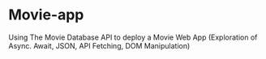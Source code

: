 # Movie-app

Using The Movie Database API to deploy a Movie Web App
(Exploration of Async. Await, JSON, API Fetching, DOM Manipulation)
